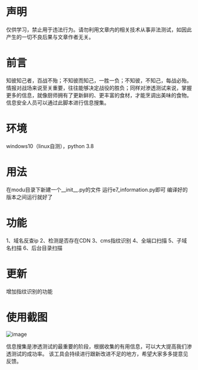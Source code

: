 # 声明
仅供学习，禁止用于违法行为。请勿利用文章内的相关技术从事非法测试，如因此产生的一切不良后果与文章作者无关。
# 前言
知彼知己者，百战不殆；不知彼而知己，一胜一负；不知彼，不知己，每战必殆。
情报对战场来说至关重要，往往能够决定战役的胜负；同样对渗透测试来说，掌握更多的信息，就像厨师拥有了更新鲜的、更丰富的食材，才能烹调出美味的食物。
信息安全人员可以通过此脚本进行信息搜集。
# 环境
windows10（linux自测），python 3.8
# 用法
在modu目录下新建一个__init__.py的文件
运行e7_information.py即可
编译好的版本之间运行就好了
# 功能
1、域名反查ip
2、检测是否存在CDN
3、cms指纹识别
4、全端口扫描
5、子域名扫描
6、后台目录扫描
# 更新
增加指纹识别的功能
# 使用截图
![image](https://user-images.githubusercontent.com/56328995/143280490-a7fdeb4d-41f2-4441-a3ed-7c041ede70ff.png)

信息搜集是渗透测试的最重要的阶段，根据收集的有用信息，可以大大提高我们渗透测试的成功率。
该工具会持续进行跟新改进不足的地方，希望大家多多提意见反馈。
